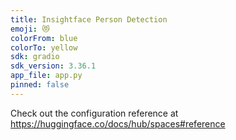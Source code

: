 ```yaml
---
title: Insightface Person Detection
emoji: 😻
colorFrom: blue
colorTo: yellow
sdk: gradio
sdk_version: 3.36.1
app_file: app.py
pinned: false
---
```


Check out the configuration reference at https://huggingface.co/docs/hub/spaces#reference
